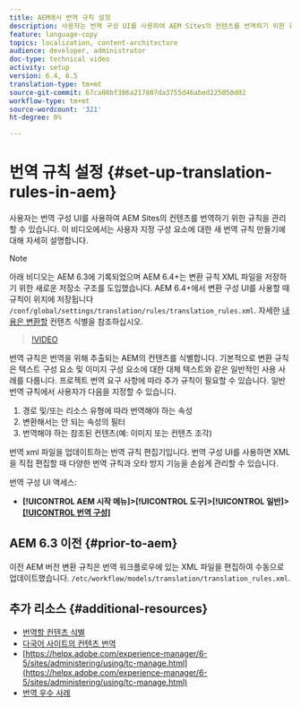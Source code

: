 ```yaml
---
title: AEM에서 번역 규칙 설정
description: 사용자는 번역 구성 UI를 사용하여 AEM Sites의 컨텐츠를 번역하기 위한 규칙을 관리할 수 있습니다. 이 비디오에서는 사용자 지정 구성 요소에 대한 새 번역 규칙 만들기에 대해 자세히 설명합니다.
feature: language-copy
topics: localization, content-architecture
audience: developer, administrator
doc-type: technical video
activity: setup
version: 6.4, 6.5
translation-type: tm+mt
source-git-commit: 67ca08bf386a217807da3755d46abed225050d02
workflow-type: tm+mt
source-wordcount: '321'
ht-degree: 0%

---
```



# 번역 규칙 설정 {#set-up-translation-rules-in-aem}

사용자는 번역 구성 UI를 사용하여 AEM Sites의 컨텐츠를 번역하기 위한 규칙을 관리할 수 있습니다. 이 비디오에서는 사용자 지정 구성 요소에 대한 새 번역 규칙 만들기에 대해 자세히 설명합니다.

>[!NOTE]
>
> 아래 비디오는 AEM 6.3에 기록되었으며 AEM 6.4+는 변환 규칙 XML 파일을 저장하기 위한 새로운 저장소 구조를 도입했습니다. AEM 6.4+에서 변환 구성 UI를 사용할 때 규칙이 위치에 저장됩니다 `/conf/global/settings/translation/rules/translation_rules.xml`. 자세한 [내용은 변환할](https://helpx.adobe.com/experience-manager/6-5/sites/administering/using/tc-rules.html) 컨텐츠 식별을 참조하십시오.

>[!VIDEO](https://video.tv.adobe.com/v/18135/?quality=9&learn=on)

번역 규칙은 번역을 위해 추출되는 AEM의 컨텐츠를 식별합니다. 기본적으로 변환 규칙은 텍스트 구성 요소 및 이미지 구성 요소에 대한 대체 텍스트와 같은 일반적인 사용 사례를 다룹니다. 프로젝트 번역 요구 사항에 따라 추가 규칙이 필요할 수 있습니다. 일반 번역 규칙에서 사용자가 다음을 지정할 수 있습니다.

1. 경로 및/또는 리소스 유형에 따라 번역해야 하는 속성
2. 변환해서는 안 되는 속성의 필터
3. 번역해야 하는 참조된 컨텐츠(예: 이미지 또는 컨텐츠 조각)

번역 xml 파일을 업데이트하는 번역 규칙 편집기입니다. 번역 구성 UI를 사용하면 XML을 직접 편집할 때 다양한 번역 규칙과 오타 방지 기능을 손쉽게 관리할 수 있습니다.

번역 구성 UI 액세스:

* **[!UICONTROL AEM 시작 메뉴]>[!UICONTROL 도구]>[!UICONTROL 일반]>[[!UICONTROL 번역 구성]](http://localhost:4502/libs/cq/translation/translationrules/contexts.html)**

## AEM 6.3 이전 {#prior-to-aem}

이전 AEM 버전 변환 규칙은 번역 워크플로우에 있는 XML 파일을 편집하여 수동으로 업데이트했습니다. `/etc/workflow/models/translation/translation_rules.xml`.

## 추가 리소스 {#additional-resources}

* [번역할 컨텐츠 식별](https://helpx.adobe.com/experience-manager/6-5/sites/administering/using/tc-rules.html)
* [다국어 사이트의 컨텐츠 번역](https://helpx.adobe.com/experience-manager/6-5/sites/administering/using/translation.html)
* [https://helpx.adobe.com/experience-manager/6-5/sites/administering/using/tc-manage.html](https://helpx.adobe.com/experience-manager/6-5/sites/administering/using/tc-manage.html)
* [번역 우수 사례](https://helpx.adobe.com/experience-manager/6-5/sites/administering/using/tc-bp.html)
